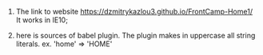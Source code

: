 1. The link to website https://dzmitrykazlou3.github.io/FrontCamp-Home1/
   It works in IE10;
   
2. here is sources of babel plugin.
   The plugin makes in uppercase all string literals.
   ex. 'home' => 'HOME'